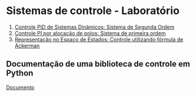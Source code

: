 # Sistemas de controle - Laboratório

   
   1. [Controle PID de Sistemas Dinâmicos: Sistema de Segunda Ordem](https://github.com/roscibely/Sistemas-de-controle-Lab/blob/main/Controle_PID_de_Sistemas_Din%C3%A2micos.ipynb)
   2. [Controle PI por alocação de polos: Sistema de primeira ordem](https://github.com/roscibely/Sistemas-de-controle-Lab/blob/main/Tanques_acoplados_Quanser_Tanque_1_.ipynb)
   3. [Representação no Espaço de Estados: Controle utilizando fórmula de Ackerman](https://github.com/roscibely/Sistemas-de-controle-Lab/blob/main/Espa%C3%A7o_de_estado.ipynb)


## Documentação de uma biblioteca de controle em Python
   [Documento](https://github.com/roscibely/Sistemas-de-controle-Lab/blob/main/Python%20Control%20Library%20Documentation.pdf)
